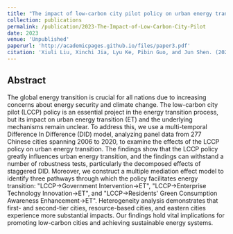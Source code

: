 ```yaml
---
title: "The impact of low-carbon city pilot policy on urban energy transition: an analysis of multiple mediating effects based on “government-enterprise-resident”"
collection: publications
permalink: /publication/2023-The-Impact-of-Low-Carbon-City-Pilot
date: 2023
venue: 'Unpublished'
paperurl: 'http://academicpages.github.io/files/paper3.pdf'
citation: 'Xiuli Liu, Xinchi Jia, Lyu Ke, Pibin Guo, and Jun Shen. (2023). The impact of low-carbon city pilot policy on urban energy transition: an analysis of multiple mediating effects based on “government- enterprise-resident”. Unpublished.'
---
```


## Abstract

The global energy transition is crucial for all nations due to increasing concerns about energy security and climate change. The low-carbon city pilot (LCCP) policy is an essential project in the energy transition process, but its impact on urban energy transition (ET) and the underlying mechanisms remain unclear. To address this, we use a multi-temporal Difference In Difference (DID) model, analyzing panel data from 277 Chinese cities spanning 2006 to 2020, to examine the effects of the LCCP policy on urban energy transition. The findings show that the LCCP policy greatly influences urban energy transition, and the findings can withstand a number of robustness tests, particularly the decomposed effects of staggered DID. Moreover, we construct a multiple mediation effect model to identify three pathways through which the policy facilitates energy transition: "LCCP→Government Intervention→ET", "LCCP→Enterprise Technology Innovation→ET", and "LCCP→Residents' Green Consumption Awareness Enhancement→ET". Heterogeneity analysis demonstrates that first- and second-tier cities, resource-based cities, and eastern cities experience more substantial impacts. Our findings hold vital implications for promoting low-carbon cities and achieving sustainable energy systems.

